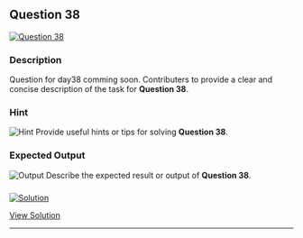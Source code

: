


## Question 38
<a href="https://github.com/alishgosai/Javascript-Exercise-and-Solutions/blob/master/questions/Question38.md" target="_blank">
  <img src="https://img.shields.io/badge/Question-38-purple?style=for-the-badge&logoSize=60" alt="Question 38">
</a>

### **Description**
Question for day38 comming soon.
Contributers to provide a clear and concise description of the task for **Question 38**.

### **Hint**
![Hint](https://img.shields.io/badge/Hint:-blue)
Provide useful hints or tips for solving **Question 38**.

### **Expected Output**
![Output](https://img.shields.io/badge/Output:-blue)
Describe the expected result or output of **Question 38**.

### <a href="https://github.com/alishgosai/Javascript-Exercise-and-Solutions/blob/master/solutions/Solution38.js" target="_blank">
  <img src="https://img.shields.io/badge/Solution-1f8e00?style=for-the-badge&logo=solution&logoColor=white" alt="Solution">
</a>

<a href="https://github.com/alishgosai/Javascript-Exercise-and-Solutions/blob/master/solutions/Solution38.js" target="_blank">View Solution</a>

---

